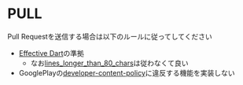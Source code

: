 # PULL
Pull Requestを送信する場合は以下のルールに従ってしてください
- [Effective Dart](https://dart.dev/guides/language/effective-dart)の準拠
    - なお[lines_longer_than_80_chars](https://dart-lang.github.io/linter/lints/lines_longer_than_80_chars.html)は従わなくて良い
- GooglePlayの[developer-content-policy](https://play.google.com/intl/ja/about/developer-content-policy/)に違反する機能を実装しない

